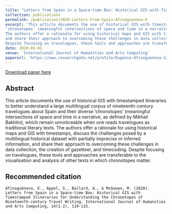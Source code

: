 ```yaml
---
title: "Letters from Spain in a Space-time Box: Historical GIS with Timestamped Itineraries for Understanding the Chronotopes of Nineteenth-century Travel Writing"
collection: publications
permalink: /publication/2020-Letters-From-Spain-Afinoguenova-6
excerpt: 'This article documents the use of historical GIS with timestamped itineraries to better understand a large multilingual corpus of nineteenth-century travelogues about Spain and their diverse
‘chronotopes’ (meaningful intersections of space and time in a narrative, as defined by Mikhail Bakhtin), which remain unnoticeable when one reads travelogues as traditional literary texts.
The authors offer a rationale for using historical maps and GIS with timestamps, discuss the challenges posed by a multilingual historical dataset with partially imprecise or inferred information,
and share their approach to overcoming these challenges in data collection, the creation of gazetteer, and timecoding.
Despite focusing on travelogues, these tools and approaches are transferable to the visualisation and analysis of other texts in which chronotopes matter.'
date: 2020-03-01
venue: 'International Journal of Humanities and Arts Computing'
paperurl: 'https://www.researchgate.net/profile/Eugenia-Afinoguenova-2/publication/339611543_Letters_from_Spain_in_a_Space-time_Box_Historical_GIS_with_Timestamped_Itineraries_for_Understanding_the_Chronotopes_of_Nineteenth-century_Travel_Writing/links/5f9717da92851c14bce8f42b/Letters-from-Spain-in-a-Space-time-Box-Historical-GIS-with-Timestamped-Itineraries-for-Understanding-the-Chronotopes-of-Nineteenth-century-Travel-Writing.pdf'
---
```

[Download paper here](https://www.researchgate.net/profile/Eugenia-Afinoguenova-2/publication/339611543_Letters_from_Spain_in_a_Space-time_Box_Historical_GIS_with_Timestamped_Itineraries_for_Understanding_the_Chronotopes_of_Nineteenth-century_Travel_Writing/links/5f9717da92851c14bce8f42b/Letters-from-Spain-in-a-Space-time-Box-Historical-GIS-with-Timestamped-Itineraries-for-Understanding-the-Chronotopes-of-Nineteenth-century-Travel-Writing.pdf)

## Abstract

This article documents the use of historical GIS with timestamped itineraries to better understand a large multilingual corpus of nineteenth-century travelogues about Spain and their diverse
‘chronotopes’ (meaningful intersections of space and time in a narrative, as defined by Mikhail Bakhtin), which remain unnoticeable when one reads travelogues as traditional literary texts.
The authors offer a rationale for using historical maps and GIS with timestamps, discuss the challenges posed by a multilingual historical dataset with partially imprecise or inferred information,
and share their approach to overcoming these challenges in data collection, the creation of gazetteer, and timecoding.
Despite focusing on travelogues, these tools and approaches are transferable to the visualisation and analysis of other texts in which chronotopes matter.

## Recommended citation

`Afinoguénova, E., Appel, S., Ballard, A., & McGowan, M. (2020). Letters from Spain in a Space-time Box: Historical GIS with Timestamped Itineraries for Understanding the Chronotopes of Nineteenth-century Travel Writing. International Journal of Humanities and Arts Computing, 14(1-2), 119-133.`